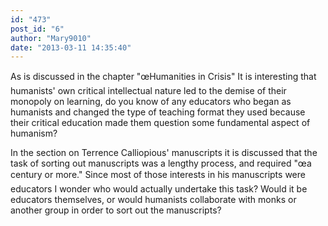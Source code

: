 ```yaml
---
id: "473"
post_id: "6"
author: "Mary9010"
date: "2013-03-11 14:35:40"
---
```

As is discussed in the chapter "œHumanities in Crisis" It is interesting that humanists' own critical intellectual nature led to the demise of their monopoly on learning, do you know of any educators who began as humanists and changed the type of teaching format they used because their critical education made them question some fundamental aspect of humanism? 




In the section on Terrence Calliopious' manuscripts it is discussed that the task of sorting out manuscripts was a lengthy process, and required "œa century or more." Since most of those interests in his manuscripts were educators I wonder who would actually undertake this task? Would it be educators themselves, or would humanists collaborate with monks or another group in order to sort out the manuscripts?
